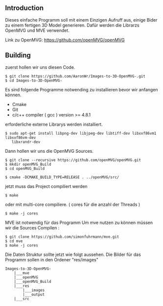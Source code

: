## Introduction

Dieses einfache Programm soll mit einem Einzigen Aufruff aus, einige Bider zu einem fertigen 3D Model generieren.
Dafür werden die Librarzs OpenMVG und MVE verwendet.

Link zu OpenMVG: https://github.com/openMVG/openMVG

## Building

zuerst hollen wir uns diesen Code.

	$ git clone https://github.com/AaronWr/Images-to-3D-OpenMVG-.git
	$ cd Images-to-3D-OpenMVG-

Es sind folgende Programme notwending zu installieren bevor wir anfangen können.

 - Cmake
 - Git
 - c/c++ compiler ( gcc )   version >= 4.8.1


erforderliche externe Librarys werden installiert.

	$ sudo apt-get install libpng-dev libjpeg-dev libtiff-dev libxxf86vm1 libxxf86vm-dev 
	   libxrandr-dev


Dann hollen wir uns die OpenMVG Sources.

	$ git clone --recursive https://github.com/openMVG/openMVG.git
	$ mkdir openMVG_Build
	$ cd openMVG_Build

	$ cmake -DCMAKE_BUILD_TYPE=RELEASE . ../openMVG/src/


jetzt muss das Project compiliert werden

	$ make

oder mit multi-core compiliere. ( cores für die anzahl der Threads )

	$ make -j cores

MVE ist notwendig für das Programm
Um mve nutzen zu können müssen wir die Sources Compilen : 

	$ git clone https://github.com/simonfuhrmann/mve.git
	$ cd mve
	$ make -j cores


Die Daten Struktur sollte jetzt wie folgt aussehen. Die Bilder für das Programm sollen in den Ordener "res/images"

	Images-to-3D-OpenMVG-
		|___mve
		|___openMVG
		|___openMVG_Build
		|___res
			|___images
			|___output
		|___src
